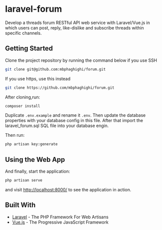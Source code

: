 # laravel-forum

Develop a threads forum RESTful API web service with Laravel/Vue.js in which users can post, reply, like-dislike and subscribe threads within specific channels.

## Getting Started

Clone the project repository by running the command below if you use SSH

```bash
git clone git@github.com:mbphaghighi/forum.git
```

If you use https, use this instead

```bash
git clone https://github.com/mbphaghighi/forum.git
```

After cloning,run:

```bash
composer install
```

Duplicate `.env.example` and rename it `.env`.
Then update the database properties with your database config in this file.
After that import the laravel_forum.sql SQL file into your database engin.

Then run:

```bash
php artisan key:generate
```

## Using the Web App

And finally, start the application:

```bash
php artisan serve
```

and visit [http://localhost:8000/](http://localhost:8000/) to see the application in action.

## Built With

* [Laravel](https://laravel.com) - The PHP Framework For Web Artisans
* [Vue.js](https://vuejs.org) - The Progressive JavaScript Framework


